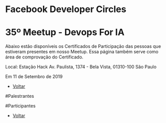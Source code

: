 # Facebook Developer Circles
# 35º Meetup - Devops For IA

Abaixo estão disponíveis os Certificados de Participação das pessoas que estiveram presentes em nosso Meetup. Essa página também serve como área de comprovação do Certificado.

Local:
Estação Hack
Av. Paulista, 1374 - Bela Vista, 01310-100 São Paulo

Em 11 de Setembro de 2019

- [Voltar](./index.md)

#Palestrantes

#Participantes

- [Voltar](./index.md)